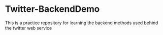 # Twitter-BackendDemo
This is a practice repository for learning the backend methods used behind the twitter web service
